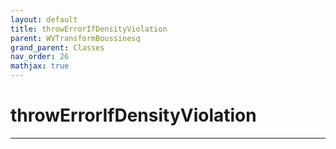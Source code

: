 ```yaml
---
layout: default
title: throwErrorIfDensityViolation
parent: WVTransformBoussinesq
grand_parent: Classes
nav_order: 26
mathjax: true
---
```


#  throwErrorIfDensityViolation




---

